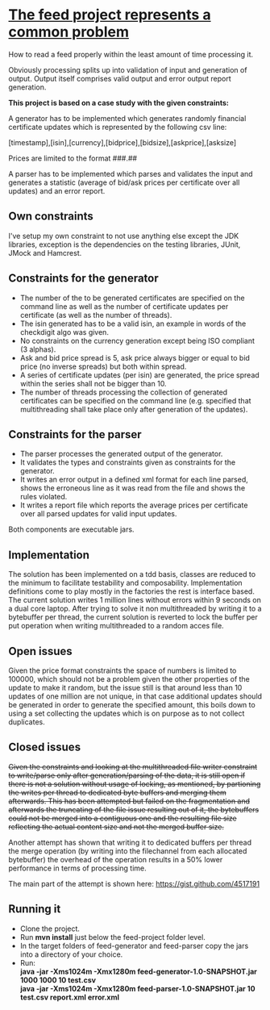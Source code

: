 <h1><u>The feed project represents a common problem</u></h1>

How to read a feed properly within the least amount of time processing it.

Obviously processing splits up into validation of input and generation of output. Output itself comprises valid output and error output report generation.

<b>This project is based on a case study with the given constraints:</b>

A generator has to be implemented which generates randomly financial certificate updates which is represented by the following csv line:

[timestamp],[isin],[currency],[bidprice],[bidsize],[askprice],[asksize]

Prices are limited to the format ###.##

A parser has to be implemented which parses and validates the input and generates a statistic (average of bid/ask prices per certificate over all updates) and an error report.

<h2>Own constraints</h2>

I've setup my own constraint to not use anything else except the JDK libraries, exception is the dependencies on the testing libraries, JUnit, JMock and Hamcrest.

<h2>Constraints for the generator</h2>

- The number of the to be generated certificates are specified on the command line as well as the number of certificate updates per certificate (as well as the number of threads).
- The isin generated has to be a valid isin, an example in words of the checkdigit algo was given.
- No constraints on the currency generation except being ISO compliant (3 alphas).
- Ask and bid price spread is 5, ask price always bigger or equal to bid price (no inverse spreads) but both within spread.
- A series of certificate updates (per isin) are generated, the price spread within the series shall not be bigger than 10.
- The number of threads processing the collection of generated certificates can be specified on the command line (e.g. specified that multithreading shall take place only after generation of the updates).

<h2>Constraints for the parser</h2>

- The parser processes the generated output of the generator.
- It validates the types and constraints given as constraints for the generator.
- It writes an error output in a defined xml format for each line parsed, shows the erroneous line as it was read from the file and shows the rules violated.
- It writes a report file which reports the average prices per certificate over all parsed updates for valid input updates.

Both components are executable jars.

<h2>Implementation</h2>

The solution has been implemented on a tdd basis, classes are reduced to the minimum to facilitate testability and composability.
Implementation definitions come to play mostly in the factories the rest is interface based.
The current solution writes 1 million lines without errors within 9 seconds on a dual core laptop.
After trying to solve it non multithreaded by writing it to a bytebuffer per thread, the current solution is reverted to lock the buffer per put operation when writing multithreaded to a random acces file.

<h2>Open issues</h2>

Given the price format constraints the space of numbers is limited to 100000, which should not be a problem given the other properties of the update to make it random, but the issue still is that around less than 10 updates of one million are not unique, in that case additional updates should be generated in order to generate the specified amount, this boils down to using a set collecting the updates which is on purpose as to not collect duplicates.

<h2>Closed issues</h2>

<del>Given the constraints and looking at the multithreaded file writer constraint to write/parse only after generation/parsing of the data, it is still open if there is not a solution without usage of locking, as mentioned, by partioning the writes per thread to dedicated byte buffers and merging them afterwards.
This has been attempted but failed on the fragmentation and afterwards the truncating of the file issue resulting out of it, the bytebuffers could not be merged into a contiguous one and the resulting file size reflecting the actual content size and not the merged buffer size.</del>

Another attempt has shown that writing it to dedicated buffers per thread the merge operation (by writing into the filechannel from each allocated bytebuffer) the overhead of the operation results in a 50% lower performance in terms of processing time.

The main part of the attempt is shown here:
https://gist.github.com/4517191

<h2>Running it</h2>

- Clone the project. 
- Run <b>mvn install</b> just below the feed-project folder level.
- In the target folders of feed-generator and feed-parser copy the jars into a directory of your choice.
- Run:<br>
        <b>java -jar -Xms1024m -Xmx1280m feed-generator-1.0-SNAPSHOT.jar 1000 1000 10 test.csv</b><br>
        <b>java -jar -Xms1024m -Xmx1280m feed-parser-1.0-SNAPSHOT.jar 10 test.csv report.xml error.xml</b>
